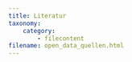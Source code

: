 ```yaml
---
title: Literatur
taxonomy:
    category:
        - filecontent
filename: open_data_quellen.html
---
```


